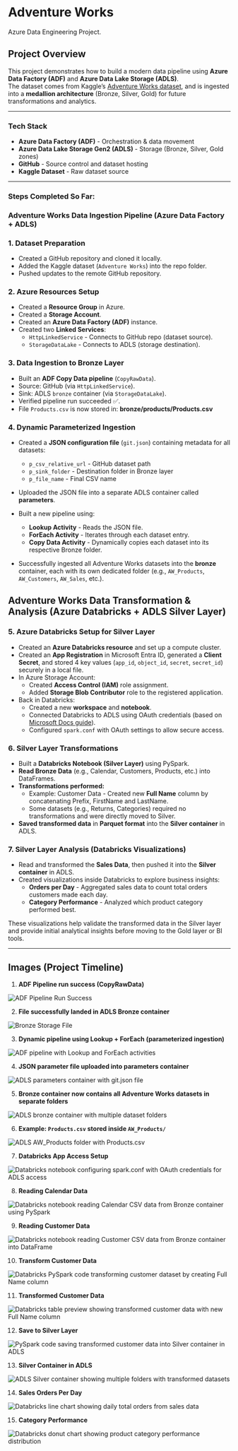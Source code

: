 # Adventure Works
Azure Data Engineering Project.



## Project Overview
This project demonstrates how to build a modern data pipeline using **Azure Data Factory (ADF)** and **Azure Data Lake Storage (ADLS)**.  
The dataset comes from Kaggle’s [Adventure Works dataset](https://www.kaggle.com/datasets/ukveteran/adventure-works?resource=download), and is ingested into a **medallion architecture** (Bronze, Silver, Gold) for future transformations and analytics.

---

### Tech Stack
- **Azure Data Factory (ADF)** - Orchestration & data movement
- **Azure Data Lake Storage Gen2 (ADLS)** - Storage (Bronze, Silver, Gold zones)
- **GitHub** - Source control and dataset hosting
- **Kaggle Dataset** - Raw dataset source

---

### **Steps Completed So Far**:

### Adventure Works Data Ingestion Pipeline (Azure Data Factory + ADLS)

### 1. Dataset Preparation
- Created a GitHub repository and cloned it locally.  
- Added the Kaggle dataset (`Adventure Works`) into the repo folder.  
- Pushed updates to the remote GitHub repository.

### 2. Azure Resources Setup
- Created a **Resource Group** in Azure.  
- Created a **Storage Account**.  
- Created an **Azure Data Factory (ADF)** instance.  
- Created two **Linked Services**:
  - `HttpLinkedService` - Connects to GitHub repo (dataset source).
  - `StorageDataLake` - Connects to ADLS (storage destination).

### 3. Data Ingestion to Bronze Layer
- Built an **ADF Copy Data pipeline** (`CopyRawData`).  
- Source: GitHub (via `HttpLinkedService`).  
- Sink: ADLS `bronze` container (via `StorageDataLake`).  
- Verified pipeline run succeeded ✅.  
- File `Products.csv` is now stored in: **bronze/products/Products.csv**

### 4. Dynamic Parameterized Ingestion
- Created a **JSON configuration file** (`git.json`) containing metadata for all datasets:
  - `p_csv_relative_url` - GitHub dataset path  
  - `p_sink_folder` - Destination folder in Bronze layer  
  - `p_file_name` - Final CSV name  

- Uploaded the JSON file into a separate ADLS container called **parameters**.  
- Built a new pipeline using:
  - **Lookup Activity** - Reads the JSON file.  
  - **ForEach Activity** - Iterates through each dataset entry.  
  - **Copy Data Activity** - Dynamically copies each dataset into its respective Bronze folder.  

- Successfully ingested all Adventure Works datasets into the **bronze** container, each with its own dedicated folder (e.g., `AW_Products`, `AW_Customers`, `AW_Sales`, etc.).

## Adventure Works Data Transformation & Analysis (Azure Databricks + ADLS Silver Layer)

### 5. Azure Databricks Setup for Silver Layer
- Created an **Azure Databricks resource** and set up a compute cluster.
- Created an **App Registration** in Microsoft Entra ID, generated a **Client Secret**, and stored 4 key values (`app_id`, `object_id`, `secret`, `secret_id`) securely in a local file.
- In Azure Storage Account:
  - Created **Access Control (IAM)** role assignment.
  - Added **Storage Blob Contributor** role to the registered application.
- Back in Databricks:
  - Created a new **workspace** and **notebook**.
  - Connected Databricks to ADLS using OAuth credentials (based on [Microsoft Docs guide](https://learn.microsoft.com/en-us/azure/databricks/connect/storage/azure-storage)).
  - Configured `spark.conf` with OAuth settings to allow secure access.

### 6. Silver Layer Transformations
- Built a **Databricks Notebook (Silver Layer)** using PySpark.
- **Read Bronze Data** (e.g., Calendar, Customers, Products, etc.) into DataFrames.
- **Transformations performed:**
  - Example: Customer Data - Created new **Full Name** column by concatenating Prefix, FirstName and LastName.
  - Some datasets (e.g., Returns, Categories) required no transformations and were directly moved to Silver.
- **Saved transformed data** in **Parquet format** into the **Silver container** in ADLS.

### 7. Silver Layer Analysis (Databricks Visualizations)
- Read and transformed the **Sales Data**, then pushed it into the **Silver container** in ADLS.
- Created visualizations inside Databricks to explore business insights:
  - **Orders per Day** - Aggregated sales data to count total orders customers made each day.
  - **Category Performance** - Analyzed which product category performed best.

These visualizations help validate the transformed data in the Silver layer and provide initial analytical insights before moving to the Gold layer or BI tools.

---

## Images (Project Timeline)

1. **ADF Pipeline run success (CopyRawData)**

![ADF Pipeline Run Success](<Images/1 - ADF - data ingestion process, from github to ADLS bronze storage.png>)

2. **File successfully landed in ADLS Bronze container**

![Bronze Storage File](<Images/2 - raw data i initially ingested in the bronze container ADLS.png>)

3. **Dynamic pipeline using Lookup + ForEach (parameterized ingestion)**

![ADF pipeline with Lookup and ForEach activities](<Images/3 - ADF Dynamic parameterized data ingestion.png>)

4. **JSON parameter file uploaded into **parameters** container**

![ADLS parameters container with git.json file](<Images/4 - json file in the parameter container on ADLS.png>)

5. **Bronze container now contains all Adventure Works datasets in separate folders**

![ADLS bronze container with multiple dataset folders](<Images/5 - bronze container containing the folders for each of the files for Adventure Works.png>)

6. **Example: `Products.csv` stored inside `AW_Products/`**

![ADLS AW_Products folder with Products.csv](<Images/6 - products.csv file inside the aw_products folder in the bronze container on ADLS.png>)

7. **Databricks App Access Setup**

![Databricks notebook configuring spark.conf with OAuth credentials for ADLS access](<Images/7 - Snippet of databricks notebook for reading ne of my project data.png>)

8. **Reading Calendar Data**

![Databricks notebook reading Calendar CSV data from Bronze container using PySpark](<Images/8 - Snippet of databricks notebook for reading ne of my project data.png>)

9. **Reading Customer Data**

![Databricks notebook reading Customer CSV data from Bronze container into DataFrame](<Images/9 - Snippet of databricks notebook for reading ne of my project data.png>)

10. **Transform Customer Data**

![Databricks PySpark code transforming customer dataset by creating Full Name column](<Images/10 - Transform customer data in Azure Databricks.png>)

11. **Transformed Customer Data**

![Databricks table preview showing transformed customer data with new Full Name column](<Images/11 - Transformed customer data in Azure Databricks - Full Name column transformed.png>)

12. **Save to Silver Layer**

![PySpark code saving transformed customer data into Silver container in ADLS](<Images/12 - Transformed customer data in Azure Databricks - Saved to Silver layer in ADLS.png>)

13. **Silver Container in ADLS**

![ADLS Silver container showing multiple folders with transformed datasets](<Images/13 - All folders containing data transformation from bronze to silver zone in ADLS.png>)

14. **Sales Orders Per Day**

![Databricks line chart showing daily total orders from sales data](<Images/14 - Sales analysis - count of total orders in each day.png>)

15. **Category Performance**

![Databricks donut chart showing product category performance distribution](<Images/15 - Sales analysis - which category is performing best.png>)

